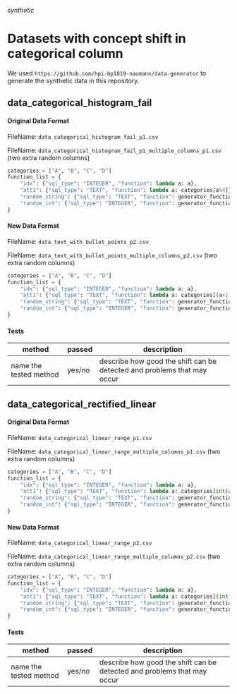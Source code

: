 _synthetic_
# Datasets with concept shift in categorical column

We used `https://github.com/hpi-bp1819-naumann/data-generator` to generate the synthetic data in this repository.

## data_categorical_histogram_fail
#### Original Data Format
FileName: `data_categorical_histogram_fail_p1.csv`

FileName: `data_categorical_histogram_fail_p1_multiple_columns_p1.csv` (two extra random columns)
```python
categories = ["A", "B", "C", "D"]
function_list = {
    "idx": {"sql_type": "INTEGER", "function": lambda a: a},
    "att1": {"sql_type": "TEXT", "function": lambda a: categories[a%4]},
    "random_string": {"sql_type": "TEXT", "function": generator_functions.random_string}, # random columns just in extended dataset
    "random_int": {"sql_type": "INTEGER", "function": generator_functions.random_int} # random columns just in extended dataset
}
```
#### New Data Format
FileName: `data_text_with_bullet_points_p2.csv`

FileName: `data_text_with_bullet_points_multiple_columns_p2.csv` (two extra random columns)
```python
categories = ["A", "B", "C", "D"]
function_list = {
    "idx": {"sql_type": "INTEGER", "function": lambda a: a},
    "att1": {"sql_type": "TEXT", "function": lambda a: categories[(a+1)%4]},
    "random_string": {"sql_type": "TEXT", "function": generator_functions.random_string}, # random columns just in extended dataset
    "random_int": {"sql_type": "INTEGER", "function": generator_functions.random_int} # random columns just in extended dataset
}
```
#### Tests
| method	| passed | description |
| ------------- | -------- | ----------- |
| name the tested method | yes/no | describe how good the shift can be detected and problems that may occur |


## data_categorical_rectified_linear
#### Original Data Format
FileName: `data_categorical_linear_range_p1.csv`

FileName: `data_categorical_linear_range_multiple_columns_p1.csv` (two extra random columns)
```python
categories = ["A", "B", "C", "D"]
function_list = {
    "idx": {"sql_type": "INTEGER", "function": lambda a: a},
    "att1": {"sql_type": "TEXT", "function": lambda a: categories[int(a / (entries / len(categories)))]},
    "random_string": {"sql_type": "TEXT", "function": generator_functions.random_string}, # random columns just in extended dataset
    "random_int": {"sql_type": "INTEGER", "function": generator_functions.random_int} # random columns just in extended dataset
}
```
#### New Data Format
FileName: `data_categorical_linear_range_p2.csv`

FileName: `data_categorical_linear_range_multiple_columns_p2.csv` (two extra random columns)
```python
categories = ["A", "B", "C", "D"]
function_list = {
    "idx": {"sql_type": "INTEGER", "function": lambda a: a},
    "att1": {"sql_type": "TEXT", "function": lambda a: categories[(int(a / (entries / len(categories))) + 1) % 4]},
    "random_string": {"sql_type": "TEXT", "function": generator_functions.random_string}, # random columns just in extended dataset
    "random_int": {"sql_type": "INTEGER", "function": generator_functions.random_int} # random columns just in extended dataset
}
```
#### Tests
| method	| passed | description |
| ------------- | -------- | ----------- |
| name the tested method | yes/no | describe how good the shift can be detected and problems that may occur |
